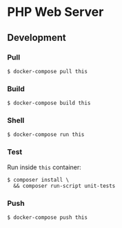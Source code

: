 # PHP Web Server

## Development

### Pull

```
$ docker-compose pull this
```

### Build

```
$ docker-compose build this
```

### Shell

```
$ docker-compose run this
```

### Test

Run inside `this` container:

```
$ composer install \
  && composer run-script unit-tests
```

### Push

```
$ docker-compose push this
```
